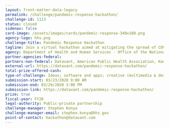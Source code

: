 ```yaml
---
layout: front-matter-data-legacy
permalink: /challenge/pandemic-response-hackathon/
challenge-id: 1113
status: closed
sidenav: false
card-image: /assets/images/cards/pandemic-response-340x160.png
agency-logo: hhs.png
challenge-title: Pandemic Response Hackathon
tagline: Join a virtual hackathon aimed at mitigating the spread of COVID-19 and future pandemics.
agency: Department of Health and Human Services - Office of the National Coordination for Health Information Technology
partner-agencies-federal:
partners-non-federal: Datavant, American Public Health Association, Komodo Health, Prognos Health, Mapbox, Immuta
external-url: https://datavant.com/pandemic-response-hackathon/
total-prize-offered-cash:
type-of-challenge: Ideas; software and apps; creative (multimedia & design); technology demonstration and hardware; analytics, visualizations, algorithms
submission-start: 03/23/2020 9:00 AM
submission-end: 03/29/2020 3:00 PM
submission-link: https://datavant.com/pandemic-response-hackathon/
prize: true
fiscal-year: FY20
legal-authority: Public-private partnership
challenge-manager: Stephen Konya
challenge-manager-email: stephen.konya@hhs.gov
point-of-contact: hackathon@datavant.com
---
```


